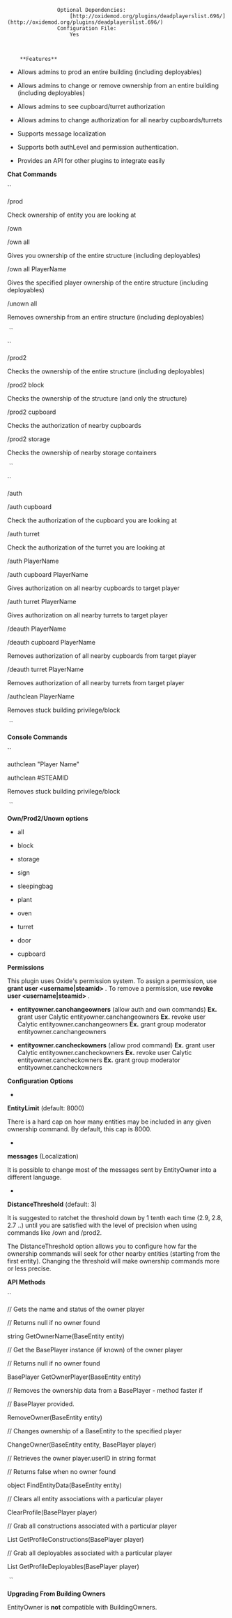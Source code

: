 

		
				
	
		
		
			
				
			
				
					Optional Dependencies:
						[http://oxidemod.org/plugins/deadplayerslist.696/](http://oxidemod.org/plugins/deadplayerslist.696/)
					Configuration File:
						Yes
					
	
			
		**Features** 


* Allows admins to prod an entire building (including deployables)

* Allows admins to change or remove ownership from an entire building (including deployables)

* Allows admins to see cupboard/turret authorization

* Allows admins to change authorization for all nearby cupboards/turrets

* Supports message localization

* Supports both authLevel and permission authentication.

* Provides an API for other plugins to integrate easily


**Chat Commands** 

	
	
``


/prod

Check ownership of entity you are looking at


/own

/own all

Gives you ownership of the entire structure (including deployables)


/own all PlayerName

Gives the specified player ownership of the entire structure (including deployables)


/unown all

Removes ownership from an entire structure (including deployables)

 ``



	
	
``


/prod2

Checks the ownership of the entire structure (including deployables)


/prod2 block

Checks the ownership of the structure (and only the structure)


/prod2 cupboard

Checks the authorization of nearby cupboards


/prod2 storage

Checks the ownership of nearby storage containers

 ``



	
	
``


/auth

/auth cupboard

Check the authorization of the cupboard you are looking at


/auth turret

Check the authorization of the turret you are looking at


/auth PlayerName

/auth cupboard PlayerName

Gives authorization on all nearby cupboards to target player


/auth turret PlayerName

Gives authorization on all nearby turrets to target player


/deauth PlayerName

/deauth cupboard PlayerName

Removes authorization of all nearby cupboards from target player


/deauth turret PlayerName

Removes authorization of all nearby turrets from target player


/authclean PlayerName

Removes stuck building privilege/block

 ``


**Console Commands** 

	
	
``


authclean "Player Name"

authclean #STEAMID

Removes stuck building privilege/block

 ``


**Own/Prod2/Unown options** 


* all

* block

* storage

* sign

* sleepingbag

* plant

* oven

* turret

* door

* cupboard


**Permissions** 

This plugin uses Oxide's permission system. To assign a permission, use **grant user <username|steamid> <permission>** . To remove a permission, use **revoke user <username|steamid> <permission>** .


* **entityowner.canchangeowners** (allow auth and own commands)
**Ex.**  grant user Calytic entityowner.canchangeowners 
**Ex.**  revoke user Calytic entityowner.canchangeowners 
**Ex.**  grant group moderator entityowner.canchangeowners

* **entityowner.cancheckowners** (allow prod command)
**Ex.**  grant user Calytic entityowner.cancheckowners 
**Ex.**  revoke user Calytic entityowner.cancheckowners 
**Ex.**  grant group moderator entityowner.cancheckowners 


**Configuration Options** 


* 
**EntityLimit** (default: 8000)

There is a hard cap on how many entities may be included in any given ownership command.  By default, this cap is 8000.




* 
**messages** (Localization)

It is possible to change most of the messages sent by EntityOwner into a different language.




* 
**DistanceThreshold** (default: 3)

It is suggested to ratchet the threshold down by 1 tenth each time (2.9, 2.8, 2.7 ..) until you are satisfied with the level of precision when using commands like /own and /prod2.


The DistanceThreshold option allows you to configure how far the ownership commands will seek for other nearby entities (starting from the first entity). Changing the threshold will make ownership commands more or less precise.


**API Methods** 

	
	
``


// Gets the name and status of the owner player

// Returns null if no owner found

string GetOwnerName(BaseEntity entity)


// Get the BasePlayer instance (if known) of the owner player

// Returns null if no owner found

BasePlayer GetOwnerPlayer(BaseEntity entity)


// Removes the ownership data from a BasePlayer - method faster if

// BasePlayer provided.

RemoveOwner(BaseEntity entity)


// Changes ownership of a BaseEntity to the specified player

ChangeOwner(BaseEntity entity, BasePlayer player)


// Retrieves the owner player.userID in string format

// Returns false when no owner found

object FindEntityData(BaseEntity entity)


// Clears all entity associations with a particular player

ClearProfile(BasePlayer player)


// Grab all constructions associated with a particular player

List<BuildingBlock> GetProfileConstructions(BasePlayer player)


// Grab all deployables associated with a particular player

List<BaseEntity> GetProfileDeployables(BasePlayer player)

 ``


**Upgrading From Building Owners** 


EntityOwner is **not** compatible with BuildingOwners.
		
	
	
	